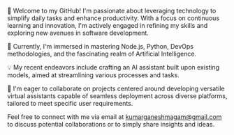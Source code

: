 👋 Welcome to my GitHub! I'm passionate about leveraging technology to simplify daily tasks and enhance productivity. With a focus on continuous learning and innovation, I'm actively engaged in refining my skills and exploring new avenues in software development.

🌱 Currently, I'm immersed in mastering Node.js, Python, DevOps methodologies, and the fascinating realm of Artificial Intelligence.

💡 My recent endeavors include crafting an AI assistant built upon existing models, aimed at streamlining various processes and tasks.

💼 I'm eager to collaborate on projects centered around developing versatile virtual assistants capable of seamless deployment across diverse platforms, tailored to meet specific user requirements.

Feel free to connect with me via email at kumarganeshmagam@gmail.com to discuss potential collaborations or to simply share insights and ideas.

<!---
kumarganeshmagam/kumarganeshmagam is a ✨ special ✨ repository because its `README.md` (this file) appears on your GitHub profile.
You can click the Preview link to take a look at your changes.
--->
